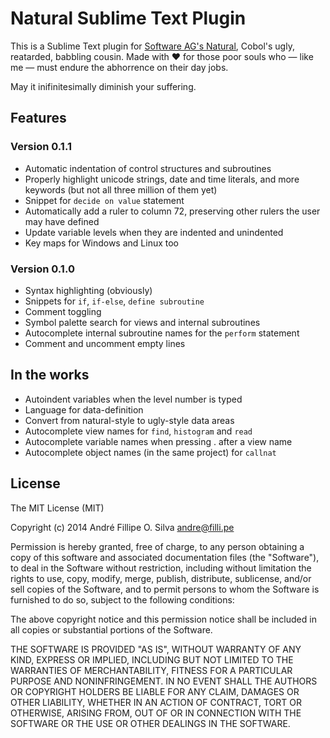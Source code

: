 Natural Sublime Text Plugin
===========================

This is a Sublime Text plugin for [Software AG's Natural][natural], Cobol's ugly,
reatarded, babbling cousin. Made with ❤️ for those poor souls who — like me —
must endure the abhorrence on their day jobs.

May it inifinitesimally diminish your suffering.

[natural]: http://www.softwareag.com/corporate/products/adabas_natural/natural/overview


Features
--------

### Version 0.1.1

- Automatic indentation of control structures and subroutines
- Properly highlight unicode strings, date and time literals, and more keywords
  (but not all three million of them yet)
- Snippet for `decide on value` statement
- Automatically add a ruler to column 72, preserving other rulers the user may
  have defined
- Update variable levels when they are indented and unindented
- Key maps for Windows and Linux too

### Version 0.1.0

- Syntax highlighting (obviously)
- Snippets for `if`, `if-else`, `define subroutine`
- Comment toggling
- Symbol palette search for views and internal subroutines
- Autocomplete internal subroutine names for the `perform` statement
- Comment and uncomment empty lines


In the works
------------

- Autoindent variables when the level number is typed
- Language for data-definition
- Convert from natural-style to ugly-style data areas
- Autocomplete view names for `find`, `histogram` and `read`
- Autocomplete variable names when pressing . after a view name
- Autocomplete object names (in the same project) for `callnat`


License
-------

The MIT License (MIT)

Copyright (c) 2014 André Fillipe O. Silva <andre@filli.pe>

Permission is hereby granted, free of charge, to any person obtaining a copy
of this software and associated documentation files (the "Software"), to deal
in the Software without restriction, including without limitation the rights
to use, copy, modify, merge, publish, distribute, sublicense, and/or sell
copies of the Software, and to permit persons to whom the Software is
furnished to do so, subject to the following conditions:

The above copyright notice and this permission notice shall be included in
all copies or substantial portions of the Software.

THE SOFTWARE IS PROVIDED "AS IS", WITHOUT WARRANTY OF ANY KIND, EXPRESS OR
IMPLIED, INCLUDING BUT NOT LIMITED TO THE WARRANTIES OF MERCHANTABILITY,
FITNESS FOR A PARTICULAR PURPOSE AND NONINFRINGEMENT. IN NO EVENT SHALL THE
AUTHORS OR COPYRIGHT HOLDERS BE LIABLE FOR ANY CLAIM, DAMAGES OR OTHER
LIABILITY, WHETHER IN AN ACTION OF CONTRACT, TORT OR OTHERWISE, ARISING FROM,
OUT OF OR IN CONNECTION WITH THE SOFTWARE OR THE USE OR OTHER DEALINGS IN
THE SOFTWARE.
